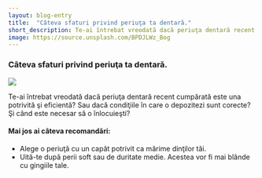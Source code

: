 ```yaml
---
layout: blog-entry
title:  "Câteva sfaturi privind periuţa ta dentară."
short_description: Te-ai întrebat vreodată dacă periuţa dentară recent cumpărată este una potrivită şi eficientă?
image: https://source.unsplash.com/BPDJLWz_Bog
---
```


### Câteva sfaturi privind periuţa ta dentară.

![](https://source.unsplash.com/BPDJLWz_Bog)

Te-ai întrebat vreodată dacă periuţa dentară recent cumpărată este una potrivită şi eficientă?
Sau dacă condiţiile în care o depozitezi sunt corecte? Şi când este necesar să o înlocuieşti?

#### Mai jos ai câteva recomandări:

* Alege o periuţă cu un capăt potrivit ca mărime dinţilor tăi.
* Uită-te după perii soft sau de duritate medie. Acestea vor fi mai blânde cu gingiile tale.